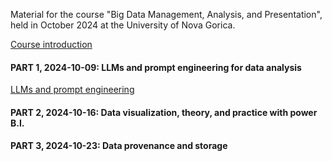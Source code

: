 Material for the course "Big Data Management, Analysis, and Presentation", held in October 2024 at the University of Nova Gorica.

[Course introduction](https://github.com/dslab-uniud/teaching/blob/main/courses/Big%20Data%20Management%20Analysis%20Presentation/0%20-%20Course%20introduction.pdf)

#### PART 1, 2024-10-09: LLMs and prompt engineering for data analysis 

[LLMs and prompt engineering](https://github.com/dslab-uniud/teaching/blob/main/courses/Big%20Data%20Management%20Analysis%20Presentation/1%20-%20ChatGPT.pdf)


#### PART 2, 2024-10-16: Data visualization, theory, and practice with power B.I.


#### PART 3, 2024-10-23: Data provenance and storage
